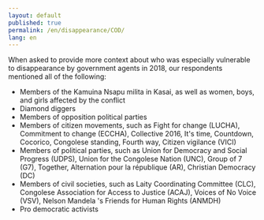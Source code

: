 ```yaml
---
layout: default
published: true
permalink: /en/disappearance/COD/
lang: en
---
```


When asked to provide more context about who was especially vulnerable to disappearance by government agents in 2018, our respondents mentioned all of the following:
-	Members of the Kamuina Nsapu milita in Kasai, as well as women, boys, and girls affected by the conflict
-	Diamond diggers
-	Members of opposition political parties
-	Members of citizen movements, such as Fight for change (LUCHA), Commitment to change (ECCHA), Collective 2016, It's time, Countdown, Cocorico, Congolese standing, Fourth way, Citizen vigilance (VICI)
-	Members of political parties, such as Union for Democracy and Social Progress (UDPS), Union for the Congolese Nation (UNC), Group of 7 (G7), Together, Alternation pour la république (AR), Christian Democracy (DC)
-	Members of civil societies, such as Laity Coordinating Committee (CLC), Congolese Association for Access to Justice (ACAJ), Voices of No Voice (VSV), Nelson Mandela 's Friends for Human Rights (ANMDH)
-	Pro democratic activists

